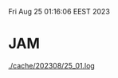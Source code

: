 Fri Aug 25 01:16:06 EEST 2023
# JAM
<a href='./cache/202308/25_01.log'>./cache/202308/25_01.log</a>
